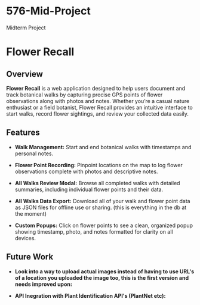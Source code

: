 # 576-Mid-Project
Midterm Project

# Flower Recall

## Overview

**Flower Recall** is a web application designed to help users document and track botanical walks by capturing precise GPS points of flower observations along with photos and notes. Whether you’re a casual nature enthusiast or a field botanist, Flower Recall provides an intuitive interface to start walks, record flower sightings, and review your collected data easily.

## Features

- **Walk Management:**
  Start and end botanical walks with timestamps and personal notes.

- **Flower Point Recording:**
  Pinpoint locations on the map to log flower observations complete with photos and descriptive notes.

- **All Walks Review Modal:**
  Browse all completed walks with detailed summaries, including individual flower points and their data.

- **All Walks Data Export:**
  Download all of your walk and flower point data as JSON files for offline use or sharing.  (this is everything in the db at the moment)

- **Custom Popups:**
  Click on flower points to see a clean, organized popup showing timestamp, photo, and notes formatted for clarity on all devices.

## Future Work

- **Look into a way to upload actual images instead of having to use URL's of a location you uploaded the image too, this is the first version and needs improved upon:**

- **API Inegration with Plant Identification API's (PlantNet etc):**
